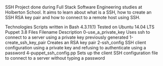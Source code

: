 SSH Project done during Full Stack Software Engineering studies at Holberton School. It aims to learn about what is a SSH, how to create an SSH RSA key pair and how to connect to a remote host using SSH.

Technologies Scripts written in Bash 4.3.11(1) Tested on Ubuntu 14.04 LTS Puppet 3.8 Files Filename Description 0-use_a_private_key Uses ssh to connect to a server using a private key previously generated 1-create_ssh_key_pair Creates an RSA key pair 2-ssh_config SSH client configuration using a private key and refusing to authenticate using a password 4-puppet_ssh_config.pp Sets up the client SSH configuration file to connect to a server without typing a password


